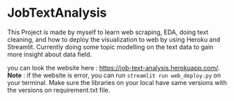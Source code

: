 # JobTextAnalysis

This Project is made by myself to learn web scraping, EDA, doing text cleaning, and how to deploy the visualization to web by using Heroku and Streamlit. Currently doing some topic modelling on the text data to gain more insight about data field.

you can look the website here : https://job-text-analysis.herokuapp.com/. 
**Note** : if the website is error, you can run `streamlit run web_deploy.py` on your terminal. Make sure the libraries on your local have same versions with the versions on requirement.txt file.
